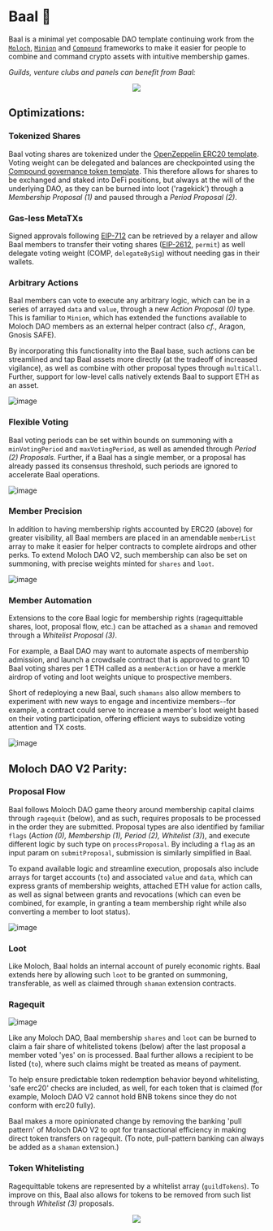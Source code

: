 # Baal 👺

Baal is a minimal yet composable DAO template continuing work from the [`Moloch`](https://github.com/MolochVentures/moloch), [`Minion`](https://github.com/raid-guild/moloch-minion) and [`Compound`](https://github.com/compound-finance/compound-protocol/tree/master/contracts/Governance) frameworks to make it easier for people to combine and command crypto assets with intuitive membership games.

*Guilds, venture clubs and panels can benefit from Baal:* 

<p align="center"><img src="https://media.giphy.com/media/rgwNTGFUbNTgsgiYha/giphy.gif"></p>

## Optimizations:

### Tokenized Shares

Baal voting shares are tokenized under the [OpenZeppelin ERC20 template](https://github.com/OpenZeppelin/openzeppelin-contracts/blob/master/contracts/token/ERC20/ERC20.sol). Voting weight can be delegated and balances are checkpointed using the [Compound governance token template](https://github.com/compound-finance/compound-protocol/blob/master/contracts/Governance/Comp.sol). This therefore allows for shares to be exchanged and staked into DeFi positions, but always at the will of the underlying DAO, as they can be burned into loot ('ragekick') through a *Membership Proposal (1)* and paused through a *Period Proposal (2)*.

### Gas-less MetaTXs

Signed approvals following [EIP-712](https://eips.ethereum.org/EIPS/eip-712) can be retrieved by a relayer and allow Baal members to transfer their voting shares ([EIP-2612](https://eips.ethereum.org/EIPS/eip-2612), `permit`) as well delegate voting weight (COMP, `delegateBySig`) without needing gas in their wallets.

### Arbitrary Actions

Baal members can vote to execute any arbitrary logic, which can be in a series of arrayed `data` and `value`, through a new *Action Proposal (0)* type. This is familiar to `Minion`, which has extended the functions available to Moloch DAO members as an external helper contract (also *cf.*, Aragon, Gnosis SAFE). 

By incorporating this functionality into the Baal base, such actions can be streamlined and tap Baal assets more directly (at the tradeoff of increased vigilance), as well as combine with other proposal types through `multiCall`. Further, support for low-level calls natively extends Baal to support ETH as an asset.

![image](https://user-images.githubusercontent.com/41117279/124338932-99556100-db78-11eb-87ab-0e52cbddd068.png)

### Flexible Voting

Baal voting periods can be set within bounds on summoning with a `minVotingPeriod` and `maxVotingPeriod`, as well as amended through *Period (2) Proposals*. Further, if a Baal has a single member, or a proposal has already passed its consensus threshold, such periods are ignored to accelerate Baal operations. 

![image](https://user-images.githubusercontent.com/41117279/124337990-82f8d680-db73-11eb-8f04-f5a9013189bc.png)

### Member Precision

In addition to having membership rights accounted by ERC20 (above) for greater visibility, all Baal members are placed in an amendable `memberList` array to make it easier for helper contracts to complete airdrops and other perks. To extend Moloch DAO V2, such membership can also be set on summoning, with precise weights minted for `shares` and `loot`.

![image](https://user-images.githubusercontent.com/41117279/124337767-3f519d00-db72-11eb-8107-5b617c9e0839.png)

### Member Automation

Extensions to the core Baal logic for membership rights (ragequittable shares, loot, proposal flow, etc.) can be attached as a `shaman` and removed through a *Whitelist Proposal (3)*. 

For example, a Baal DAO may want to automate aspects of membership admission, and launch a crowdsale contract that is approved to grant 10 Baal voting shares per 1 ETH called as a `memberAction` or have a merkle airdrop of voting and loot weights unique to prospective members. 

Short of redeploying a new Baal, such `shamans` also allow members to experiment with new ways to engage and incentivize members--for example, a contract could serve to increase a member's loot weight based on their voting participation, offering efficient ways to subsidize voting attention and TX costs.

![image](https://user-images.githubusercontent.com/41117279/124338375-a45ac200-db75-11eb-9ff2-a0bd0fb7c076.png)

## Moloch DAO V2 Parity:

### Proposal Flow

Baal follows Moloch DAO game theory around membership capital claims through `ragequit` (below), and as such, requires proposals to be processed in the order they are submitted. Proposal types are also identified by familiar `flags` (*Action (0), Membership (1), Period (2), Whitelist (3)*), and execute different logic by such type on `processProposal`. By including a `flag` as an input param on `submitProposal`, submission is similarly simplified in Baal. 

To expand available logic and streamline execution, proposals also include arrays for target accounts (`to`) and associated `value` and `data`, which can express grants of membership weights, attached ETH value for action calls, as well as signal between grants and revocations (which can even be combined, for example, in granting a team membership right while also converting a member to loot status). 

![image](https://user-images.githubusercontent.com/41117279/124337621-7e332300-db71-11eb-84aa-77e35d156d2a.png)

### Loot

Like Moloch, Baal holds an internal account of purely economic rights. Baal extends here by allowing such `loot` to be granted on summoning, transferable, as well as claimed through `shaman` extension contracts.

### Ragequit

![image](https://user-images.githubusercontent.com/41117279/124337802-67d99700-db72-11eb-9e31-6304a23fdb91.png)

Like any Moloch DAO, Baal membership `shares` and `loot` can be burned to claim a fair share of whitelisted tokens (below) after the last proposal a member voted 'yes' on is processed. Baal further allows a recipient to be listed (`to`), where such claims might be treated as means of payment. 

To help ensure predictable token redemption behavior beyond whitelisting, 'safe erc20' checks are included, as well, for each token that is claimed (for example, Moloch DAO V2 cannot hold BNB tokens since they do not conform with erc20 fully). 

Baal makes a more opinionated change by removing the banking 'pull pattern' of Moloch DAO V2 to opt for transactional efficiency in making direct token transfers on ragequit. (To note, pull-pattern banking can always be added as a `shaman` extension.)

### Token Whitelisting

Ragequittable tokens are represented by a whitelist array (`guildTokens`). To improve on this, Baal also allows for tokens to be removed from such list through *Whitelist (3)* proposals. 

<p align="center"><img src="https://media.giphy.com/media/rgwNTGFUbNTgsgiYha/giphy.gif"></p>

